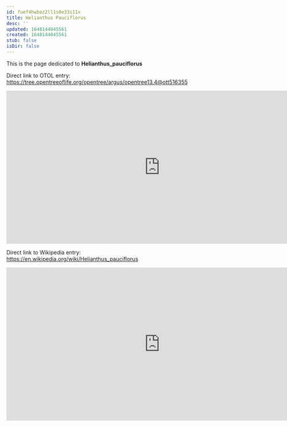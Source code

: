 ```yaml
---
id: fuef4hwboz2ll1s0e33i11x
title: Helianthus Pauciflorus
desc: ''
updated: 1648144045561
created: 1648144045561
stub: false
isDir: false
---
```

This is the page dedicated to **Helianthus_pauciflorus**


Direct link to OTOL entry: https://tree.opentreeoflife.org/opentree/argus/opentree13.4@ott516355



<html>
    <body>
    <iframe src="https://tree.opentreeoflife.org/opentree/argus/opentree13.4@ott516355"
    width="800" height="400" frameborder="0" allowfullscreen> </iframe>
    </body>
</html>
    


Direct link to Wikipedia entry: https://en.wikipedia.org/wiki/Helianthus_pauciflorus



<html>
    <body>
    <iframe src="https://en.wikipedia.org/wiki/Helianthus_pauciflorus"
    width="800" height="400" frameborder="0" allowfullscreen> </iframe>
    </body>
</html>
    
